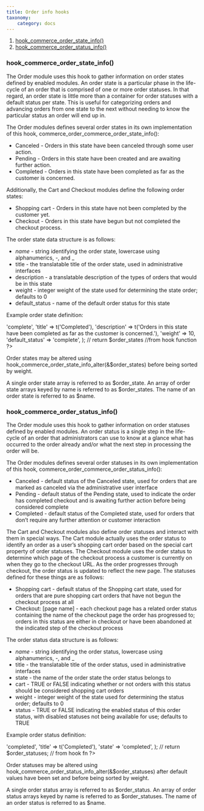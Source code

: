 ```yaml
---
title: Order info hooks
taxonomy:
    category: docs
---
```


<ol>
<li><a href="#order-state">hook_commerce_order_state_info()</a></li>
<li><a href="#order-status">hook_commerce_order_status_info()</a></li>
</ol>

<a name="order-state"> </a>
<h3>hook_commerce_order_state_info()</h3>

The Order module uses this hook to gather information on order states defined by enabled modules.  An order state is a particular phase in the life-cycle of an order that is comprised of one or more order statuses.  In that regard, an order state is little more than a container for order statuses with a default status per state.  This is useful for categorizing orders and advancing orders from one state to the next without needing to know the particular status an order will end up in.

The Order modules defines several order states in its own implementation of this hook, commerce_order_commerce_order_state_info():
<ul>
<li>Canceled - Orders in this state have been canceled through some user action.</li>
<li>Pending - Orders in this state have been created and are awaiting further action.</li>
<li>Completed - Orders in this state have been completed as far as the customer is concerned.</li>
</ul>

Additionally, the Cart and Checkout modules define the following order states:
<ul>
<li>Shopping cart - Orders in this state have not been completed by the customer yet.</li>
<li>Checkout - Orders in this state have begun but not completed the checkout process.</li>
</ul>

The order state data structure is as follows:
<ul>
<li><em>name</em> - string identifying the order state, lowercase using alphanumerics, -, and _</li>
<li>title - the translatable title of the order state, used in administrative interfaces</li>
<li>description - a translatable description of the types of orders that would be in this state</li>
<li>weight - integer weight of the state used for determining the state order; defaults to 0</li>
<li>default_status - name of the default order status for this state</li>
</ul>

Example order state definition:

<?php
$order_states['completed'] = array(
 'name' => 'complete',
 'title' => t('Completed'),
 'description' => t('Orders in this state have been completed as far as the customer is concerned.'),
 'weight' => 10,
 'default_status' => 'complete',
);

// return $order_states //from hook function
?>

Order states may be altered using hook_commerce_order_state_info_alter(&$order_states) before being sorted by weight.

A single order state array is referred to as $order_state.
An array of order state arrays keyed by name is referred to as $order_states.
The name of an order state is referred to as $name.

<a name="order-status"> </a>
<h3>hook_commerce_order_status_info()</h3>

The Order module uses this hook to gather information on order statuses defined by enabled modules.  An order status is a single step in the life-cycle of an order that administrators can use to know at a glance what has occurred to the order already and/or what the next step in processing the order will be.

The Order modules defines several order statuses in its own implementation of this hook, commerce_order_commerce_order_status_info():
<ul>
<li>Canceled - default status of the Canceled state, used for orders that are marked as canceled via the administrative user interface</li>
<li>Pending - default status of the Pending state, used to indicate the order has completed checkout and is awaiting further action before being considered complete</li>
<li>Completed - default status of the Completed state, used for orders that don’t require any further attention or customer interaction</li>
</ul>

The Cart and Checkout modules also define order statuses and interact with them in special ways.  The Cart module actually uses the order status to identify an order as a user’s shopping cart order based on the special cart property of order statuses.  The Checkout module uses the order status to determine which page of the checkout process a customer is currently on when they go to the checkout URL.  As the order progresses through checkout, the order status is updated to reflect the new page.  The statuses defined for these things are as follows:
<ul>
<li>Shopping cart - default status of the Shopping cart state, used for orders that are pure shopping cart orders that have not begun the checkout process at all</li>
<li>Checkout: [page name] - each checkout page has a related order status containing the name of the checkout page the order has progressed to; orders in this status are either in checkout or have been abandoned at the indicated step of the checkout process</li>
</ul>

The order status data structure is as follows:
<ul>
<li><em>name</em> - string identifying the order status, lowercase using alphanumerics, -, and _</li>
<li>title - the translatable title of the order status, used in administrative interfaces</li>
<li>state - the name of the order state the order status belongs to</li>
<li>cart - TRUE or FALSE indicating whether or not orders with this status should be considered shopping cart orders</li>
<li>weight - integer weight of the state used for determining the status order; defaults to 0</li>
<li>status - TRUE or FALSE indicating the enabled status of this order status, with disabled statuses not being available for use; defaults to TRUE</li>
</ul>

Example order status definition:

<?php
$order_statuses['completed'] = array(
 'name' => 'completed',
 'title' => t('Completed'),
 'state' => 'completed',
);

// return $order_statuses;  // from hook fn
?>

Order statuses may be altered using hook_commerce_order_status_info_alter(&$order_statuses) after default values have been set and before being sorted by weight.

A single order status array is referred to as $order_status.
An array of order status arrays keyed by name is referred to as $order_statuses.
The name of an order status is referred to as $name.